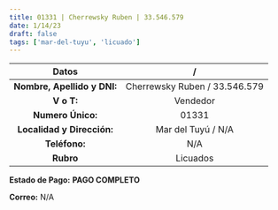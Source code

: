 ```yaml
---
title: 01331 | Cherrewsky Ruben | 33.546.579
date: 1/14/23
draft: false
tags: ['mar-del-tuyu', 'licuado']
---
```


|          **Datos**          |               /               |
|:---------------------------:|:-----------------------------:|
| **Nombre, Apellido y DNI:** | Cherrewsky Ruben / 33.546.579 |
|          **V o T:**         |            Vendedor           |
|      **Numero Único:**      |             01331             |
|  **Localidad y Dirección:** |       Mar del Tuyú / N/A      |
|        **Teléfono:**        |              N/A              |
|          **Rubro**          |            Licuados           |

**Estado de Pago:** **PAGO COMPLETO**

**Correo:** N/A
